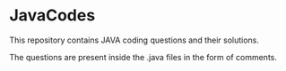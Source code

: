 # JavaCodes

This repository contains JAVA coding questions and their solutions.

The questions are present inside the .java files in the form of comments.
